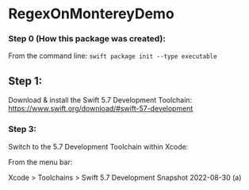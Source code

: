 # RegexOnMontereyDemo

### Step 0 (How this package was created):

From the command line:
`swift package init --type executable`


## Step 1:

Download & install the Swift 5.7 Development Toolchain:
https://www.swift.org/download/#swift-57-development

### Step 3:

Switch to the 5.7 Development Toolchain within Xcode:

From the menu bar:

Xcode > Toolchains > Swift 5.7 Development Snapshot 2022-08-30 (a)
